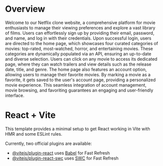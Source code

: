 # Overview
Welcome to our Netflix clone website, a comprehensive platform for movie enthusiasts to manage their viewing preferences and explore a vast library of films. Users can effortlessly sign up by providing their email, password, and name, and log in with their credentials. Upon successful login, users are directed to the home page, which showcases four curated categories of movies: top-rated, most-watched, horror, and entertaining movies. These categories are dynamically populated via an API, ensuring an up-to-date and diverse selection. Users can click on any movie to access its dedicated page, where they can watch trailers and view details such as the release date, title, and genre. The home page also features an account option, allowing users to manage their favorite movies. By marking a movie as a favorite, it gets saved to the user's account page, providing a personalized movie experience. This seamless integration of account management, movie browsing, and favoriting guarantees an engaging and user-friendly interface.
# React + Vite

This template provides a minimal setup to get React working in Vite with HMR and some ESLint rules.

Currently, two official plugins are available:

- [@vitejs/plugin-react](https://github.com/vitejs/vite-plugin-react/blob/main/packages/plugin-react/README.md) uses [Babel](https://babeljs.io/) for Fast Refresh
- [@vitejs/plugin-react-swc](https://github.com/vitejs/vite-plugin-react-swc) uses [SWC](https://swc.rs/) for Fast Refresh
